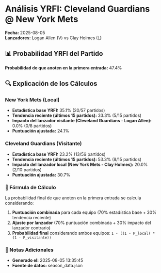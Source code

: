 # Análisis YRFI: Cleveland Guardians @ New York Mets

**Fecha:** 2025-08-05  
**Lanzadores:** Logan Allen (V) vs Clay Holmes (L)

## 📊 Probabilidad YRFI del Partido

**Probabilidad de que anoten en la primera entrada:** 47.4%

## 🔍 Explicación de los Cálculos

### New York Mets (Local)
- **Estadística base YRFI:** 35.1% (20/57 partidos)
- **Tendencia reciente (últimos 15 partidos):** 33.3% (5/15 partidos)
- **Impacto del lanzador visitante (Cleveland Guardians - Logan Allen):** 0.0% (0/8 partidos)
- **Puntuación ajustada:** 24.1%

### Cleveland Guardians (Visitante)
- **Estadística base YRFI:** 23.2% (13/56 partidos)
- **Tendencia reciente (últimos 15 partidos):** 53.3% (8/15 partidos)
- **Impacto del lanzador local (New York Mets - Clay Holmes):** 20.0% (2/10 partidos)
- **Puntuación ajustada:** 30.7%

### 📝 Fórmula de Cálculo

La probabilidad final de que anoten en la primera entrada se calcula considerando:
1. **Puntuación combinada** para cada equipo (70% estadística base + 30% tendencia reciente)
2. **Ajuste por lanzador** (70% puntuación combinada + 30% impacto del lanzador contrario)
3. **Probabilidad final** considerando ambos equipos: `1 - ((1 - P_local) * (1 - P_visitante))`

### 📌 Notas Adicionales

- **Generado el:** 2025-08-05 13:35:45
- **Fuente de datos:** season_data.json
